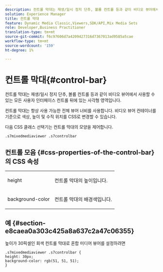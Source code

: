 ```yaml
---
description: 컨트롤 막대는 재생/일시 정지 단추, 볼륨 컨트롤 등과 같이 비디오 뷰어에서 사용할 수 있는 모든 사용자 인터페이스 컨트롤 뒤에 있는 사각형 영역입니다.
solution: Experience Manager
title: 컨트롤 막대
feature: Dynamic Media Classic,Viewers,SDK/API,Mix Media Sets
role: Developer,Business Practitioner
translation-type: tm+mt
source-git-commit: f6c97606d7a4209427316d7367013ad9585a5cae
workflow-type: tm+mt
source-wordcount: '159'
ht-degree: 1%

---
```



# 컨트롤 막대{#control-bar}

컨트롤 막대는 재생/일시 정지 단추, 볼륨 컨트롤 등과 같이 비디오 뷰어에서 사용할 수 있는 모든 사용자 인터페이스 컨트롤 뒤에 있는 사각형 영역입니다.

<!--<a id="section_061E550C1C1D4DB2BD663A898895B38C"></a>-->

컨트롤 막대는 항상 사용 가능한 전체 뷰어 너비를 사용합니다. 비디오 뷰어 컨테이너를 기준으로 색상, 높이 및 수직 위치를 CSS로 변경할 수 있습니다.

다음 CSS 클래스 선택기는 컨트롤 막대의 모양을 제어합니다.

```
.s7mixedmediaviewer .s7controlbar
```

## 컨트롤 모음 {#css-properties-of-the-control-bar}의 CSS 속성

<table id="table_C48C56E696304C9BAFEE71BA9EA9A174"> 
 <tbody> 
  <tr> 
   <td colname="col1"> <p> <span class="codeph"> height </span> </p> </td> 
   <td colname="col2"> <p>컨트롤 막대의 높이입니다. </p> </td> 
  </tr> 
  <tr> 
   <td colname="col1"> <p> <span class="codeph"> background-color  </span> </p> </td> 
   <td colname="col2"> <p>컨트롤 막대의 배경색입니다. </p> </td> 
  </tr> 
 </tbody> 
</table>

## 예 {#section-e8caea0a303c425a8a637c2a47c06355}

높이가 30픽셀인 회색 컨트롤 막대로 혼합 미디어 뷰어를 설정하려면

```
.s7mixedmediaviewer .s7controlbar {  
height: 30px; 
background-color: rgb(51, 51, 51); 
}
```

